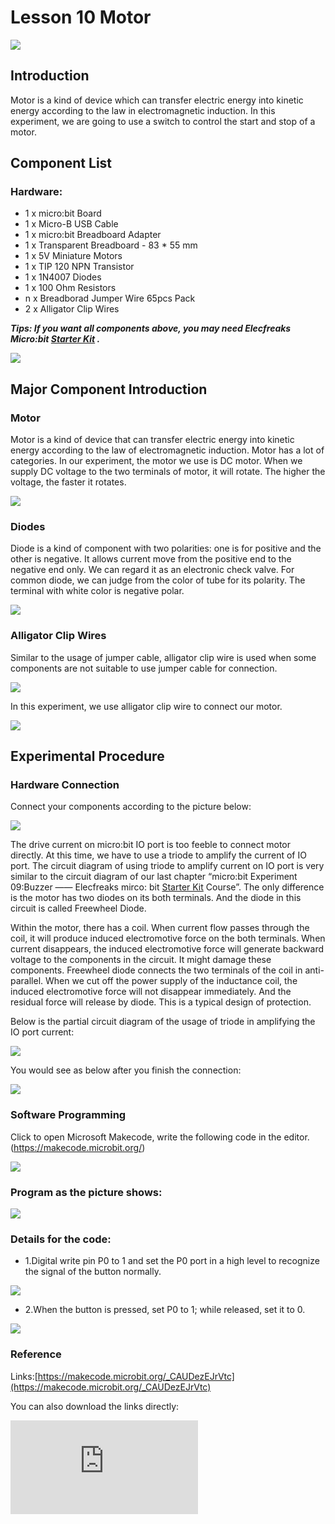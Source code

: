﻿# Lesson 10 Motor

 ![](https://wiki-media-ef.oss-cn-hongkong.aliyuncs.com/i18n/en/docusaurus-plugin-content-docs/current/microbit/circuit-design/microbit-starter-kit/images/8KZyoCy.jpg)

## Introduction


Motor is a kind of device which can transfer electric energy into kinetic energy according to the law in electromagnetic induction. In this experiment, we are going to use a switch to control the start and stop of a motor.

## Component List


### Hardware:

- 1 x micro:bit Board
- 1 x Micro-B USB Cable
- 1 x micro:bit Breadboard Adapter
- 1 x Transparent Breadboard - 83 * 55 mm
- 1 x 5V Miniature Motors
- 1 x TIP 120 NPN Transistor
- 1 x 1N4007 Diodes
- 1 x 100 Ohm Resistors
- n x Breadborad Jumper Wire 65pcs Pack
- 2 x Alligator Clip Wires

***Tips: If you want all components above, you may need Elecfreaks Micro:bit [Starter Kit](https://www.elecfreaks.com/micro-bit-starter-kit.html)  .***

![](https://wiki-media-ef.oss-cn-hongkong.aliyuncs.com/i18n/en/docusaurus-plugin-content-docs/current/microbit/circuit-design/microbit-starter-kit/images/W4tseua.jpg)

## Major Component Introduction


### Motor

Motor is a kind of device that can transfer electric energy into kinetic energy according to the law of electromagnetic induction. Motor has a lot of categories. In our experiment, the motor we use is DC motor. When we supply DC voltage to the two terminals of motor, it will rotate. The higher the voltage, the faster it rotates.

![](https://wiki-media-ef.oss-cn-hongkong.aliyuncs.com/i18n/en/docusaurus-plugin-content-docs/current/microbit/circuit-design/microbit-starter-kit/images/JesPIk4.jpg)

### Diodes

Diode is a kind of component with two polarities: one is for positive and the other is negative. It allows current move from the positive end to the negative end only. We can regard it as an electronic check valve.
For common diode, we can judge from the color of tube for its polarity. The terminal with white color is negative polar.

![](https://wiki-media-ef.oss-cn-hongkong.aliyuncs.com/i18n/en/docusaurus-plugin-content-docs/current/microbit/circuit-design/microbit-starter-kit/images/b1g3bBJ.jpg)

### Alligator Clip Wires

Similar to the usage of jumper cable, alligator clip wire is used when some components are not suitable to use jumper cable for connection.

![](https://wiki-media-ef.oss-cn-hongkong.aliyuncs.com/i18n/en/docusaurus-plugin-content-docs/current/microbit/circuit-design/microbit-starter-kit/images/EfkdKmY.jpg)

In this experiment, we use alligator clip wire to connect our motor.

![](https://wiki-media-ef.oss-cn-hongkong.aliyuncs.com/i18n/en/docusaurus-plugin-content-docs/current/microbit/circuit-design/microbit-starter-kit/images/Oj1aUaf.jpg)

## Experimental Procedure

### Hardware Connection

Connect your components according to the picture below:


![](https://wiki-media-ef.oss-cn-hongkong.aliyuncs.com/i18n/en/docusaurus-plugin-content-docs/current/microbit/circuit-design/microbit-starter-kit/images/2MZA7bj.jpg)

The drive current on micro:bit IO port is too feeble to connect motor directly. At this time, we have to use a triode to amplify the current of IO port. The circuit diagram of using triode to amplify current on IO port is very similar to the circuit diagram of our last chapter “micro:bit Experiment 09:Buzzer —— Elecfreaks mirco: bit [Starter Kit](https://www.elecfreaks.com/micro-bit-starter-kit.html)  Course”. The only difference is the motor has two diodes on its both terminals. And the diode in this circuit is called Freewheel Diode.

Within the motor, there has a coil. When current flow passes through the coil, it will produce induced electromotive force on the both terminals. When current disappears, the induced electromotive force will generate backward voltage to the components in the circuit. It might damage these components. Freewheel diode connects the two terminals of the coil in anti-parallel. When we cut off the power supply of the inductance coil, the induced electromotive force will not disappear immediately. And the residual force will release by diode. This is a typical design of protection.

Below is the partial circuit diagram of the usage of triode in amplifying the IO port current:

![](https://wiki-media-ef.oss-cn-hongkong.aliyuncs.com/i18n/en/docusaurus-plugin-content-docs/current/microbit/circuit-design/microbit-starter-kit/images/e4YL3hx.jpg)

You would see as below after you finish the connection:

![](https://wiki-media-ef.oss-cn-hongkong.aliyuncs.com/i18n/en/docusaurus-plugin-content-docs/current/microbit/circuit-design/microbit-starter-kit/images/RwH4uNp.jpg)

### Software Programming

Click to open Microsoft Makecode, write the following code in the editor.(https://makecode.microbit.org/)

![](https://wiki-media-ef.oss-cn-hongkong.aliyuncs.com/i18n/en/docusaurus-plugin-content-docs/current/microbit/circuit-design/microbit-starter-kit/images/JHZUvh2.png)

### Program as the picture shows:

![](https://wiki-media-ef.oss-cn-hongkong.aliyuncs.com/i18n/en/docusaurus-plugin-content-docs/current/microbit/circuit-design/microbit-starter-kit/images/imGjxBm.png)

### Details for the code:
- 1.Digital write pin P0 to 1 and set the P0 port in a high level to recognize the signal of the button normally.

![](https://wiki-media-ef.oss-cn-hongkong.aliyuncs.com/i18n/en/docusaurus-plugin-content-docs/current/microbit/circuit-design/microbit-starter-kit/images/Qqjk2WB.png)

- 2.When the button is pressed, set P0 to 1; while released, set it to 0.

![](https://wiki-media-ef.oss-cn-hongkong.aliyuncs.com/i18n/en/docusaurus-plugin-content-docs/current/microbit/circuit-design/microbit-starter-kit/images/lFdOZxr.png)

### Reference
Links:[https://makecode.microbit.org/_CAUDezEJrVtc](https://makecode.microbit.org/_CAUDezEJrVtc)

You can also download the links directly:

<div
    style={{
        position: 'relative',
        paddingBottom: '60%',
        overflow: 'hidden',
    }}
>
    <iframe
        src="https://makecode.microbit.org/_CAUDezEJrVtc"
        frameborder="0"
        sandbox="allow-popups allow-forms allow-scripts allow-same-origin"
        style={{
            position: 'absolute',
            width: '100%',
            height: '100%',
        }}
    />
</div>

## Result

Press down the button, the motor starts rotating. Press again, it will stop moving.
Attention: The voltage of micro:bit power source is low. It is 3V only. Press down the button, the motor may not start. If this happens, please stir the fan blade of the motor so that it can move properly.

![](https://wiki-media-ef.oss-cn-hongkong.aliyuncs.com/i18n/en/docusaurus-plugin-content-docs/current/microbit/circuit-design/microbit-starter-kit/images/UeWUgLi.gif)


## Exploration

If we want to use a potentiometer to control the motor speed, then how to design circuit and program.

## FAQ
